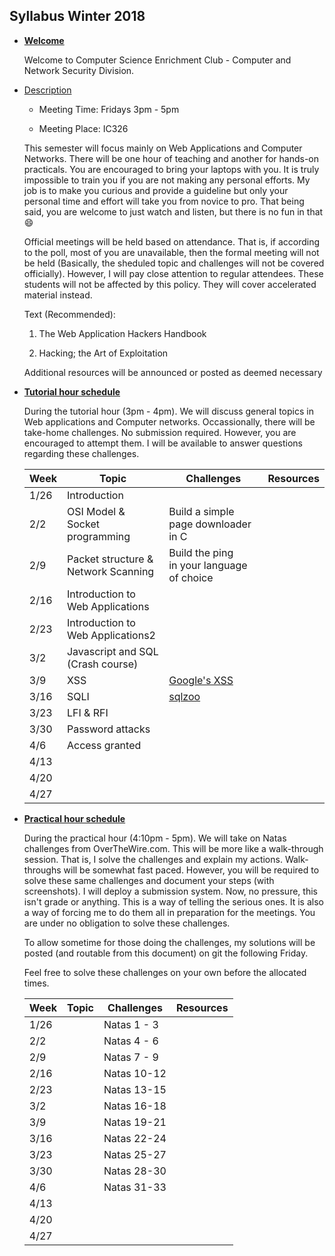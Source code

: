 Syllabus Winter 2018
---

+   <u>**Welcome**</u>

    Welcome to Computer Science Enrichment Club - Computer and Network Security Division. 

+   <u>Description</u>

    +   Meeting Time: Fridays 3pm - 5pm

    +   Meeting Place: IC326

    This semester will focus mainly on Web Applications and Computer Networks. There will be one hour of teaching and another for hands-on practicals. You are encouraged to bring your laptops with you. It is truly impossible to train you if you are not making any personal efforts. My job is to make you curious and provide a guideline but only your personal time and effort will take you from novice to pro. That being said, you are welcome to just watch and listen, but there is no fun in that :smile:

    Official meetings will be held based on attendance. That is, if according to the poll, most of you are unavailable, then the formal meeting will not be held (Basically, the sheduled topic and challenges will not be covered officially). However, I will pay close attention to regular attendees. These students will not be affected by this policy. They will cover accelerated material instead.

    Text (Recommended):
    
    1.  The Web Application Hackers Handbook

    2.  Hacking; the Art of Exploitation

    Additional resources will be announced or posted as deemed necessary

+   <u>**Tutorial hour schedule**</u>

    During the tutorial hour (3pm - 4pm). We will discuss general topics in Web applications and Computer networks. Occassionally, there will be take-home challenges. No submission required. However, you are encouraged to attempt them. I will be available to answer questions regarding these challenges.

    | Week | Topic| Challenges | Resources |
    |------|------|------------|-----------|
    | 1/26 | Introduction | 
    | 2/2  | OSI Model &<br> Socket programming | Build a simple page downloader in C | |
    | 2/9  | Packet structure &<br>Network Scanning | Build the ping <br>in your language of choice | 
    | 2/16 | Introduction to Web Applications | | |
    | 2/23 | Introduction to Web Applications2 | | |
    | 3/2  | Javascript and SQL <br> (Crash course) | | | 
    | 3/9  | XSS | [Google's XSS](https://xss-game.appspot.com) | |
    | 3/16 | SQLI | [sqlzoo](sqlzoo.net/hack) | |
    | 3/23 | LFI & RFI | | |
    | 3/30 | Password attacks | | |
    | 4/6  | Access granted |
    | 4/13 |
    | 4/20 |
    | 4/27 |

+   <u>**Practical hour schedule**</u>

    During the practical hour (4:10pm - 5pm). We will take on Natas challenges from OverTheWire.com. This will be more like a walk-through session. That is, I solve the challenges and explain my actions. Walk-throughs will be somewhat fast paced. However, you will be required to solve these same challenges and document your steps (with screenshots). I will deploy a submission system. Now, no pressure, this isn't grade or anything. This is a way of telling the serious ones. It is also a way of forcing me to do them all in preparation for the meetings. You are under no obligation to solve these challenges.

    To allow sometime for those doing the challenges, my solutions will be posted (and routable from this document) on git the following Friday.

    Feel free to solve these challenges on your own before the allocated times.

    | Week | Topic| Challenges | Resources |
    |------|------|------------|-----------|
    | 1/26 |      | Natas 1 - 3| 
    | 2/2  |      | Natas 4 - 6|
    | 2/9  |      | Natas 7 - 9| 
    | 2/16 |      | Natas 10-12| |
    | 2/23 |      | Natas 13-15| |
    | 3/2  |      | Natas 16-18| | 
    | 3/9  |      | Natas 19-21|
    | 3/16 |      | Natas 22-24| |
    | 3/23 |      | Natas 25-27| |
    | 3/30 |      | Natas 28-30| |
    | 4/6  |      | Natas 31-33| |
    | 4/13 |
    | 4/20 |
    | 4/27 |

